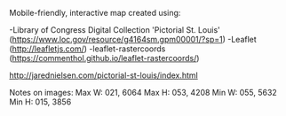 Mobile-friendly, interactive map created using:

-Library of Congress Digital Collection 'Pictorial St. Louis' (https://www.loc.gov/resource/g4164sm.gpm00001/?sp=1)
-Leaflet (http://leafletjs.com/)
-leaflet-rastercoords (https://commenthol.github.io/leaflet-rastercoords/)

http://jarednielsen.com/pictorial-st-louis/index.html


Notes on images:
Max W: 021, 6064
Max H: 053, 4208
Min W: 055, 5632 
Min H: 015, 3856 
 
